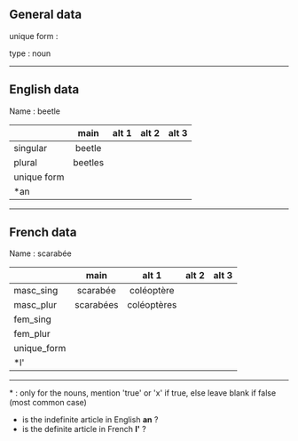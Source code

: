 ## General data

unique form :

type : noun

---

## English data

Name : beetle

|             |  main   | alt 1 | alt 2 | alt 3 |
| :---------- | :-----: | :---: | :---: | ----- |
| singular    | beetle  |       |       |       |
| plural      | beetles |       |       |       |
| unique form |         |       |       |       |
| \*an        |         |       |       |       |

---

## French data

Name : scarabée

|             |   main    |    alt 1    | alt 2 | alt 3 |
| :---------- | :-------: | :---------: | :---: | :---: |
| masc_sing   | scarabée  | coléoptère  |       |       |
| masc_plur   | scarabées | coléoptères |       |       |
| fem_sing    |           |             |       |       |
| fem_plur    |           |             |       |       |
| unique_form |           |             |       |       |
| \*l'        |           |             |       |       |

---

\* : only for the nouns, mention 'true' or 'x' if true, else leave blank if false (most common case)

- is the indefinite article in English **an** ?
- is the definite article in French **l'** ?

